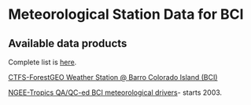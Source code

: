 # Meteorological Station Data for BCI

## Available data products

Complete list is [here](https://github.com/forestgeo/Climate/blob/master/Data_Products_Summary/ForestGEO%20climate%20data%20sources.csv).

[CTFS-ForestGEO Weather Station @ Barro Colorado Island (BCI)](https://github.com/forestgeo/Climate/tree/master/Met_Station_Data/BCI/ForestGEO_met_station-BCI)

[NGEE-Tropics QA/QC-ed BCI meteorological drivers](https://ngt-data.lbl.gov/dois/NGT0062/)- starts 2003.
